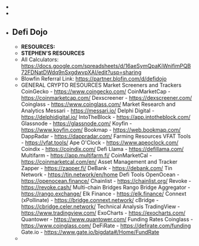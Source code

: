 -
-
- ## Defi Dojo
	- **RESOURCES:**
	- **STEPHEN'S RESOURCES**
	- All Calculators: https://docs.google.com/spreadsheets/d/16aeSymQpaKiWnifimPQB72FDNatDWdq9nSxgdwvpXAI/edit?usp=sharing
	- Blowfin Referral Link: https://partner.blofin.com/d/defidojo
	- GENERAL CRYPTO RESOURCES
	  Market Screeners and Trackers
	  CoinGecko - https://www.coingecko.com/
	  CoinMarketCap - https://coinmarketcap.com/
	  Dexscreener - https://dexscreener.com/
	  Coinglass - https://www.coinglass.com/
	  Market Research and Analytics
	  Messari - https://messari.io/
	  Delphi Digital - https://delphidigital.io/
	  IntoTheBlock - https://app.intotheblock.com/
	  Glassnode - https://glassnode.com/
	  Koyfin - https://www.koyfin.com/
	  Bookmap - https://web.bookmap.com/
	  DappRadar - https://dappradar.com/
	  Farming Resources
	  VFAT Tools - https://vfat.tools/
	  Ape O'Clock - https://www.apeoclock.com/
	  Coindix - https://coindix.com/
	  Defi Llama - https://defillama.com/
	  Multifarm - https://app.multifarm.fi/
	  CoinMarketCal - https://coinmarketcal.com/en/
	  Asset Management and Tracker
	  Zapper - https://zapper.fi/
	  DeBank - https://debank.com/
	  Tin Network - https://tin.network/en/home
	  Defi Tools
	  OpenOcean - https://openocean.finance/
	  Chainlist - https://chainlist.org/
	  Revoke - https://revoke.cash/
	  Multi-chain Bridges
	  Rango Bridge Aggregator - https://rango.exchange/
	  Elk Finance - https://elk.finance/
	  Connext (xPollinate) - https://bridge.connext.network/
	  cBridge -https://cbridge.celer.network/
	  Technical Analysis
	  TradingView - https://www.tradingview.com/
	  ExoCharts - https://exocharts.com/
	  Quantower - https://www.quantower.com/
	  Funding Rates
	  Coinglass - https://www.coinglass.com/
	  DeFiRate - https://defirate.com/funding
	  Gate.io - https://www.gate.io/bigdata#/Home/FundRate
	-